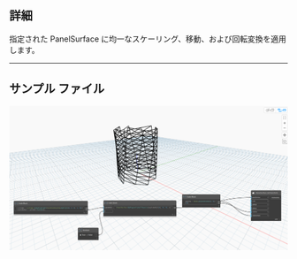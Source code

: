 ## 詳細
指定された PanelSurface に均一なスケーリング、移動、および回転変換を適用します。
___
## サンプル ファイル

![SetTransform](./Autodesk.DesignScript.Geometry.PanelSurface.SetTransform_img.jpg)
